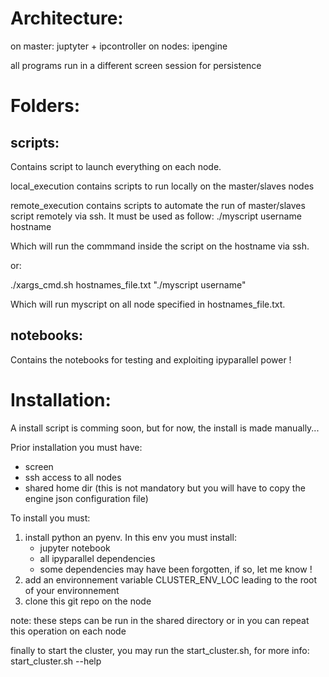 Architecture:
=============

on master: juptyter + ipcontroller
on nodes: ipengine

all programs run in a different screen session for persistence

Folders:
========

scripts:
--------

Contains script to launch everything on each node.

local\_execution contains scripts to run locally on the master/slaves nodes

remote\_execution contains scripts to automate the run of master/slaves script remotely via ssh. It must be used as follow:
./myscript username hostname

Which will run the commmand inside the script on the hostname via ssh.

or:

./xargs\_cmd.sh hostnames\_file.txt "./myscript username"

Which will run myscript on all node specified in hostnames\_file.txt.

notebooks:
----------

Contains the notebooks for testing and exploiting ipyparallel power !

Installation:
=============

A install script is comming soon, but for now, the install is made manually...

Prior installation you must have:
 - screen
 - ssh access to all nodes
 - shared home dir (this is not mandatory but you will have to copy the engine json configuration file)

To install you must:
 1. install python an pyenv. In this env you must install:
    - jupyter notebook
    - all ipyparallel dependencies
    - some dependencies may have been forgotten, if so, let me know !
 2. add an environnement variable CLUSTER\_ENV\_LOC leading to the root of your environnement
 3. clone this git repo on the node

note: these steps can be run in the shared directory or in you can repeat this operation on each node

finally to start the cluster, you may run the start\_cluster.sh, for more info: start\_cluster.sh --help
